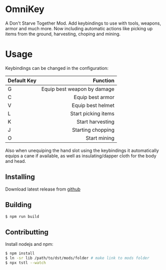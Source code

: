 # OmniKey

A Don't Starve Together Mod. Add keybindings to use with tools, weapons, armor and much more.
Now including automatic actions like picking up items from the ground, harvesting, choping and mining.

# Usage

Keybindings can be changed in the configuration:

| Default Key |                    Function |
| :---------- | --------------------------: |
| G           | Equip best weapon by damage |
| C           |            Equip best armor |
| V           |           Equip best helmet |
| L           |         Start picking items |
| K           |            Start harvesting |
| J           |           Starting chopping |
| O           |                Start mining |

Also when unequiping the hand slot using the keybindings it automatically equips
a cane if available, as well as insulating/dapper cloth for the body and head.

## Installing

Download latest release from [github](https://github.com/danielpza/dst-omnikey/releases/)

## Building

```sh
$ npm run build
```

## Contributting

Install nodejs and npm:

```sh
$ npm install
$ ln -sr lib /path/to/dst/mods/folder # make link to mods folder
$ npx tstl --watch
```

